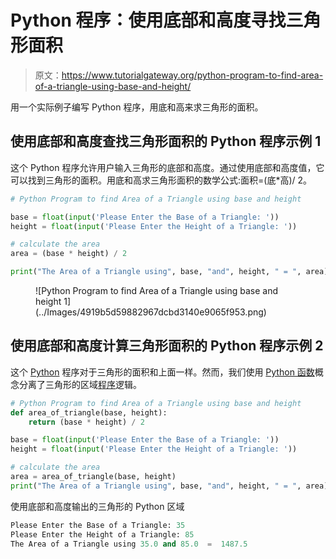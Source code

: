 # Python 程序：使用底部和高度寻找三角形面积

> 原文：<https://www.tutorialgateway.org/python-program-to-find-area-of-a-triangle-using-base-and-height/>

用一个实际例子编写 Python 程序，用底和高来求三角形的面积。

## 使用底部和高度查找三角形面积的 Python 程序示例 1

这个 Python 程序允许用户输入三角形的底部和高度。通过使用底部和高度值，它可以找到三角形的面积。用底和高求三角形面积的数学公式:面积=(底*高)/ 2。

```py
# Python Program to find Area of a Triangle using base and height

base = float(input('Please Enter the Base of a Triangle: '))
height = float(input('Please Enter the Height of a Triangle: '))

# calculate the area
area = (base * height) / 2

print("The Area of a Triangle using", base, "and", height, " = ", area)
```

<figure class="wp-block-image">![Python Program to find Area of a Triangle using base and height 1](../Images/4919b5d59882967dcbd3140e9065f953.png)</figure>

## 使用底部和高度计算三角形面积的 Python 程序示例 2

这个 [Python](https://www.tutorialgateway.org/python-tutorial/) 程序对于三角形的面积和上面一样。然而，我们使用 [Python 函数](https://www.tutorialgateway.org/functions-in-python/)概念分离了三角形的区域[程序](https://www.tutorialgateway.org/python-programming-examples/)逻辑。

```py
# Python Program to find Area of a Triangle using base and height
def area_of_triangle(base, height):
    return (base * height) / 2

base = float(input('Please Enter the Base of a Triangle: '))
height = float(input('Please Enter the Height of a Triangle: '))

# calculate the area
area = area_of_triangle(base, height)
print("The Area of a Triangle using", base, "and", height, " = ", area)
```

使用底部和高度输出的三角形的 Python 区域

```py
Please Enter the Base of a Triangle: 35
Please Enter the Height of a Triangle: 85
The Area of a Triangle using 35.0 and 85.0  =  1487.5
```